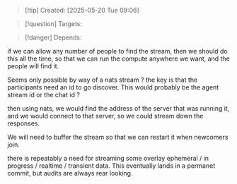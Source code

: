 
>[!tip] Created: [2025-05-20 Tue 09:06]

>[!question] Targets: 

>[!danger] Depends: 

if we can allow any number of people to find the stream, then we should do this all the time, so that we can run the compute anywhere we want, and the people will find it.

Seems only possible by way of a nats stream ? the key is that the participants need an id to go discover.  This would probably be the agent stream id or the chat id ?

then using nats, we would find the address of the server that was running it, and we would connect to that server, so we could stream down the responses.

We will need to buffer the stream so that we can restart it when newcomers join.

there is repeatably a need for streaming some overlay ephemeral / in progress / realtime / transient data.  This eventually lands in a permanet commit, but audits are always rear looking.